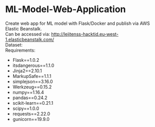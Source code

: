 # ML-Model-Web-Application
Create web app for ML model with Flask/Docker and publish via AWS Elastic Beanstalk.
<br>
Can be accessed via: http://leijtenss-hacktid.eu-west-1.elasticbeanstalk.com/
<br>
Dataset: 
<br>
Requirements:
<br>
* Flask==1.0.2
* itsdangerous==1.1.0
* Jinja2==2.10.1
* MarkupSafe==1.1.1
* simplejson==3.16.0
* Werkzeug==0.15.2
* numpy==1.16.4
* pandas==0.24.2
* scikit-learn==0.21.1
* scipy==1.0.0
* requests==2.22.0
* gunicorn==19.9.0
